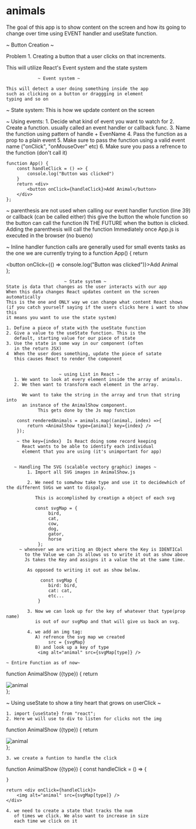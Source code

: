 # animals

The goal of this app is to show content on the screen
and how its going to change over time using EVENT handler
and useState function. 

~ Button Creation ~

Problem 1.
Creating a button that a user clicks on 
that increments.

This will utilize React's Event system and the state system

                ~ Event system ~ 

    This will detect a user doing something inside the app
    such as clicking on a button or draggging in element 
    typing and so on

~ State system:
    This is how we update content on the screen

 ~ Using events:
    1. Decide what kind of event you want to watch for
    2. Create a function. 
        usually called an event handler or callback func.
    3. Name the function using pattern of handle + EvenName
    4. Pass the function as a prop to a plain event
    5. Make sure to pass the function using a valid
        event name ("onClick", "onMouseOver" etc)
    6. Make sure you pass a refrence to the function
        (don't call it)

    function App() {
        const handleClick = () => {
            console.log("Button was clicked")
        }
        return <div>
            <button onClick={handleClick}>Add Animal</button>
        </div>
    };
    
  ~ parenthesis are not used when calling our event handler 
    function (line 39) or callback (can be called either) this give the button the whole function so the button can call the function IN THE FUTURE when the button is clicked. Adding the 
    parenthesis will call the function Immediately once App.js is
    executed in the browser (no bueno)

 ~ Inline handler function calls are generally used for small events 
   tasks as the one we are currently trying to a
       function App() {
        return <div>
            <button onClick={() => console.log("Button was clicked")}>Add Animal</button>
        </div>
    };

                          ~ State system ~
    State is data that changes as the user interacts with our app
    When this data changes React updates content on the screen automatically
    This is the one and ONLY way we can change what content React shows
    (if you catch yourself saying if the users clicks here i want to show this
    it means you want to use the state system)

    1. Define a piece of state with the useState function
    2. Give a value to the useState function. This is the
       default, starting value for our piece of state
    3. Use the state in some way in our component (often
       in the return JSX)
    4  When the user does something, update the piece of satate
       this causes React to render the component


                        ~ using List in React ~
       1. We want to look at every element inside the array of animals.
       2. We then want to transform each element in the array. 

          We want to take the string in the array and trun that string into 
          an instance of the AnimalShow component. 
                This gets done by the Js map function
            
        const renderedAnimals = animals.map((animal, index) =>{
            return <AnimalShow type={animal} key={index} />
        });

        ~ the key={index}  Is React doing some record keeping
          React wants to be able to identify each individual 
          element that you are using (it's unimportant for app)

        
       ~ Handling The SVG (scalable vectory graphic) images ~
            1. Import all SVG images in AnimalShow.js
            
            2. We need to somwhow take type and use it to decidewhich of the different SVGs we want to dispaly.  

               This is accomplished by creatign a object of each svg

               const svgMap = {
                    bird,
                    cat,
                    cow,
                    dog,
                    gator,
                    horse
                };
         ~ whenever we are writing an Object where the Key is IDENTICal
           to the Value we can Js allows us to write it out as show above
           Js takes the Key and assigns it a value the at the same time.
            
            As opposed to writing it out as show below. 

                 const svgMap { 
                    bird: bird,
                    cat: cat,
                    etc...
                }

            3. Now we can look up for the key of whatever that type(prop name)
               is out of our svgMap and that will give us back an svg.

            4. we add an img tag:
               A) refrence the svg map we created
                    src = {svgMap}
               B) and look up a key of type
                <img alt="animal" src={svgMap[type]} />
          
    ~ Entire Function as of now~
            
function AnimalShow ({type}) {
    return <div>
        <img alt="animal" src={svgMap[type]} />
    </div>
};


~ Using useState to show a tiny heart that grows on userClick ~

    1. import {useState} from "react";
    2. Here we will use to div to listen for clicks not the img
    
function AnimalShow ({type}) {
    return <div onClick={handleClick}>
        <img alt="animal" src={svgMap[type]} />
    </div>
};

    3. we create a funtion to handle the click

function AnimalShow ({type}) {
    const handleClick = () => {

    }

    return <div onClick={handleClick}>
        <img alt="animal" src={svgMap[type]} />
    </div>

    4. we need to create a state that tracks the num
       of times we click. We also want to increase in size
       each time we click on it
       